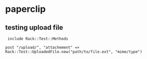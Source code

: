 # paperclip

## testing upload file

```
 include Rack::Test::Methods

post "/upload/", "attachement" => Rack::Test::UploadedFile.new("path/to/file.ext", "mime/type")
```


